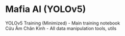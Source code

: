 # Mafia AI (YOLOv5)

YOLOv5 Training (Minimized) - Main training notebook\
Cửu Âm Chân Kinh            - All data manipulation tools, utils 
